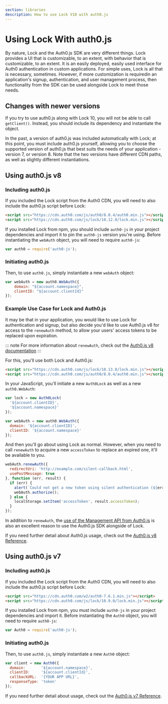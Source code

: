 ```yaml
---
section: libraries
description: How to use Lock V10 with auth0.js
---
```


# Using Lock With auth0.js

By nature, Lock and the Auth0.js SDK are very different things. Lock provides a UI that is customizable, to an extent, with behavior that is customizable, to an extent. It is an easily deployed, easily used interface for Auth0 authentication in custom applications. For simple uses, Lock is all that is necessary, sometimes. However, if more customization is requiredin an application's signup, authentication, and user management process, then functionality from the SDK can be used alongside Lock to meet those needs.

## Changes with newer versions

If you try to use auth0.js along with Lock 10, you will not be able to call `getClient()`. Instead, you should include its dependency and instantiate the object.

In the past, a version of auth0.js was included automatically with Lock; at this point, you must include auth0.js yourself, allowing you to choose the supported version of auth0.js that best suits the needs of your application - version 7, or version 8. Note that the two versions have different CDN paths, as well as slightly different instantiations.

## Using auth0.js v8

### Including auth0.js

If you included the Lock script from the Auth0 CDN, you will need to also include the auth0.js script before Lock:

```html
<script src="https://cdn.auth0.com/js/auth0/8.0.4/auth0.min.js"></script>
<script src="https://cdn.auth0.com/js/lock/10.12.0/lock.min.js"></script>
```

If you installed Lock from npm, you should include `auth0-js` in your project dependencies and import it to pin the `auth0-js` version you're using. Before instantiating the `webAuth` object, you will need to require `auth0-js`:

```js
var auth0 = require('auth0-js');
```

### Initiating auth0.js

Then, to use `auth0.js`, simply instantiate a new `webAuth` object:

```js
var webAuth = new auth0.WebAuth({
	domain: "${account.namespace}",
	clientID: "${account.clientId}"
});
```

### Example Use Case for Lock and Auth0.js

It may be that in your application, you would like to use Lock for authentication and signup, but also decide you'd like to use Auth0.js v8 for access to the `renewAuth` method, to allow your users' access tokens to be replaced upon expiration. 

::: note
For more information about `renewAuth`, check out the [Auth0.js v8 documentation](/libraries/auth0js/v8#using-renewauth-to-acquire-new-tokens)
:::

For this, you'll use both Lock and Auth0.js:

```html
<script src="https://cdn.auth0.com/js/lock/10.13.0/lock.min.js"></script>
<script src="https://cdn.auth0.com/js/auth0/8.0.4/auth0.min.js"></script>
```

In your JavaScript, you'll initiate a new `Auth0Lock` as well as a new `auth0.WebAuth`:

```js
var lock = new Auth0Lock(
  '${account.clientID}', 
  '${account.namespace}'
});

var webAuth = new auth0.WebAuth({
  domain: '${account.clientID}',
  clientID: '${account.namespace}'
});
```

And then you'll go about using Lock as normal. However, when you need to call `renewAuth` to acquire a new `accessToken` to replace an expired one, it'll be available to you.

```js
webAuth.renewAuth({
  redirectUri: 'http://example.com/silent-callback.html',
  usePostMessage: true
}, function (err, result) {
  if (err) {
    alert(`Could not get a new token using silent authentication (${err.error}).`);        
    webAuth.authorize();
  } else {
    localStorage.setItem('accessToken', result.accessToken);
  }
});
```

In addition to `renewAuth`, the [use of the Management API from Auth0.js](https://auth0.com/docs/libraries/auth0js/v8#user-management) is also an excellent reason to use the Auth0.js SDK alongside of Lock.

If you need further detail about Auth0.js usage, check out the [Auth0.js v8 Reference](/libraries/auth0js/v8).

## Using auth0.js v7

### Including auth0.js

If you included the Lock script from the Auth0 CDN, you will need to also include the auth0.js script before Lock:

```html
<script src="https://cdn.auth0.com/w2/auth0-7.6.1.min.js"></script>
<script src="https://cdn.auth0.com/js/lock/10.9.0/lock.min.js"></script>
```

If you installed Lock from npm, you must include `auth0-js` in your project dependencies and import it. Before instantiating the `Auth0` object, you will need to require `auth0-js`:

```js
var Auth0 = require('auth0-js');
```

### Initiating auth0.js

Then, to use `auth0.js`, simply instantiate a new `Auth0` object:

```js
var client = new Auth0({
  domain:       '${account.namespace}',
  clientID:     '${account.clientId}',
  callbackURL:  '{YOUR APP URL}',
  responseType: 'token'
});
```

If you need further detail about usage, check out the [Auth0.js v7 Reference](/libraries/auth0js/v7).
